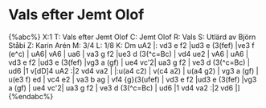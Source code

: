 # Vals efter Jemt Olof

{%abc%}
X:1
T: Vals efter Jemt Olof
C: Jemt Olof
R: Vals
S: Utlärd av Björn Ståbi
Z: Karin Arén
M: 3/4
L: 1/8
K: Dm
uA2 |: vd3 e f2 |ud3 e (3(fef) |ve3 f (e^c) | uA6| vA6 | ua6 | va3 g f2 |ue3 d (3(^c=Bc) | vd4 ue2 | vA6 | uA6 | 
vd3 e f2 |ud3 e (3(fef) |vg3 a (gf) | ue4 vc'2| ua3 g f2 | ve3 d (3(^c=Bc) | ud6 |1 v[dD]4 uA2 :|2 vd4 va2 | 
|:u(a4 c2) | v(c4 a2) | u(a4 g2) | vg3 a (gf) | u(e3 f) ed | vc4 e2 | va3 b ag | vf4 {g}(3(ufef) |
vd3 e f2 |ud3 e (3(fef) |vg3 a (gf) | ue4 vc'2| ua3 g f2 | ve3 d (3(^c=Bc) | ud6 |1 vd4 va2 :|2 vd6 |]
{%endabc%}
